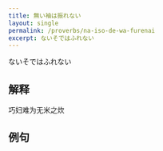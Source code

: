 ```yaml
---
title: 無い袖は振れない
layout: single
permalink: /proverbs/na-iso-de-wa-furenai
excerpt: ないそではふれない
---
```


ないそではふれない

## 解释

巧妇难为无米之炊

## 例句

